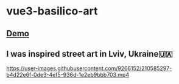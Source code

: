 # vue3-basilico-art

## [Demo](https://gavrushuk.github.io/vue3-basilico-art/)

## I was inspired street art in Lviv, Ukraine🇺🇦


https://user-images.githubusercontent.com/9266152/210585297-b4d22e6f-0de3-4ef5-936d-1e2eb9bbb703.mp4

